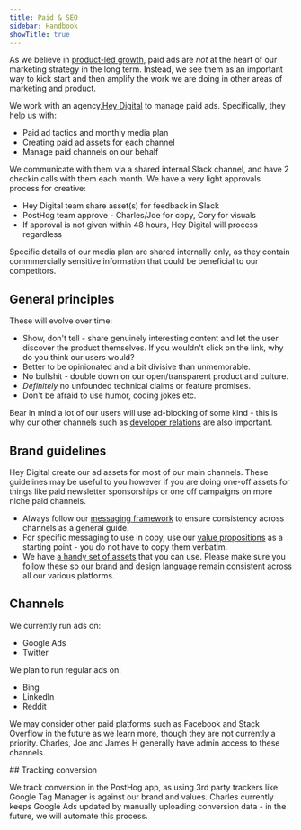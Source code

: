 ```yaml
---
title: Paid & SEO
sidebar: Handbook
showTitle: true
---
```


As we believe in [product-led growth](https://posthog.com/blog/product-led-growth), paid ads are _not_ at the heart of our marketing strategy in the long term. Instead, we see them as an important way to kick start and then amplify the work we are doing in other areas of marketing and product. 

We work with an agency,[Hey Digital](https://www.heydigital.co/) to manage paid ads. Specifically, they help us with:
- Paid ad tactics and monthly media plan
- Creating paid ad assets for each channel
- Manage paid channels on our behalf 

We communicate with them via a shared internal Slack channel, and have 2 checkin calls with them each month. We have a very light approvals process for creative:

- Hey Digital team share asset(s) for feedback in Slack
- PostHog team approve - Charles/Joe for copy, Cory for visuals
- If approval is not given within 48 hours, Hey Digital will process regardless

Specific details of our media plan are shared internally only, as they contain commmercially sensitive information that could be beneficial to our competitors. 

## General principles

These will evolve over time:
- Show, don't tell - share genuinely interesting content and let the user discover the product themselves. If you wouldn't click on the link, why do you think our users would?
- Better to be opinionated and a bit divisive than unmemorable.
- No bullshit - double down on our open/transparent product and culture.
- _Definitely_ no unfounded technical claims or feature promises.
- Don't be afraid to use humor, coding jokes etc. 

Bear in mind a lot of our users will use ad-blocking of some kind - this is why our other channels such as [developer relations](/handbook/growth/developer-relations) are also important. 

## Brand guidelines

Hey Digital create our ad assets for most of our main channels. These guidelines may be useful to you however if you are doing one-off assets for things like paid newsletter sponsorships or one off campaigns on more niche paid channels. 

- Always follow our [messaging framework](/handbook/growth/marketing/messaging_framework) to ensure consistency across channels as a general guide. 
- For specific messaging to use in copy, use our [value propositions](/handbook/growth/marketing/value-propositions) as a starting point - you do not have to copy them verbatim.  
- We have [a handy set of assets](https://www.figma.com/file/MRmFaOSXV1zYTGnOODGyCc/Social-Media?node-id=1307%3A13884) that you can use. Please make sure you follow these so our brand and design language remain consistent across all our various platforms. 

## Channels

We currently run ads on:
- Google Ads
- Twitter

We plan to run regular ads on:
- Bing
- LinkedIn
- Reddit

We may consider other paid platforms such as Facebook and Stack Overflow in the future as we learn more, though they are not currently a priority. Charles, Joe and James H generally have admin access to these channels.

## Tracking conversion

We track conversion in the PostHog app, as using 3rd party trackers like Google Tag Manager is against our brand and values. Charles currently keeps Google Ads updated by manually uploading conversion data - in the future, we will automate this process. 
